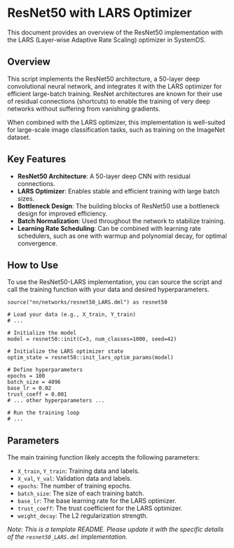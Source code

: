 # ResNet50 with LARS Optimizer

This document provides an overview of the ResNet50 implementation with the LARS (Layer-wise Adaptive Rate Scaling) optimizer in SystemDS.

## Overview

This script implements the ResNet50 architecture, a 50-layer deep convolutional neural network, and integrates it with the LARS optimizer for efficient large-batch training. ResNet architectures are known for their use of residual connections (shortcuts) to enable the training of very deep networks without suffering from vanishing gradients.

When combined with the LARS optimizer, this implementation is well-suited for large-scale image classification tasks, such as training on the ImageNet dataset.

## Key Features

- **ResNet50 Architecture**: A 50-layer deep CNN with residual connections.
- **LARS Optimizer**: Enables stable and efficient training with large batch sizes.
- **Bottleneck Design**: The building blocks of ResNet50 use a bottleneck design for improved efficiency.
- **Batch Normalization**: Used throughout the network to stabilize training.
- **Learning Rate Scheduling**: Can be combined with learning rate schedulers, such as one with warmup and polynomial decay, for optimal convergence.

## How to Use

To use the ResNet50-LARS implementation, you can source the script and call the training function with your data and desired hyperparameters.

```dml
source("nn/networks/resnet50_LARS.dml") as resnet50

# Load your data (e.g., X_train, Y_train)
# ...

# Initialize the model
model = resnet50::init(C=3, num_classes=1000, seed=42)

# Initialize the LARS optimizer state
optim_state = resnet50::init_lars_optim_params(model)

# Define hyperparameters
epochs = 100
batch_size = 4096
base_lr = 0.02 
trust_coeff = 0.001
# ... other hyperparameters ...

# Run the training loop
# ...
```

## Parameters

The main training function likely accepts the following parameters:

- `X_train`, `Y_train`: Training data and labels.
- `X_val`, `Y_val`: Validation data and labels.
- `epochs`: The number of training epochs.
- `batch_size`: The size of each training batch.
- `base_lr`: The base learning rate for the LARS optimizer.
- `trust_coeff`: The trust coefficient for the LARS optimizer.
- `weight_decay`: The L2 regularization strength.

*Note: This is a template README. Please update it with the specific details of the `resnet50_LARS.dml` implementation.* 